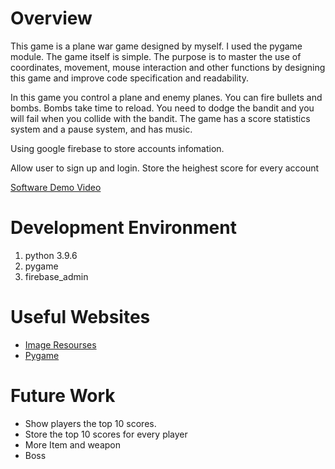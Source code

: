# Overview

This game is a plane war game designed by myself. I used the pygame module. The game itself is simple. The purpose is to master the use of coordinates, movement, mouse interaction and other functions by designing this game and improve code specification and readability.

In this game you control a plane and enemy planes. You can fire bullets and bombs. Bombs take time to reload. You need to dodge the bandit and you will fail when you collide with the bandit. The game has a score statistics system and a pause system, and has music.

Using google firebase to store accounts infomation.

Allow user to sign up and login. 
Store the heighest score for every account

[Software Demo Video](https://youtu.be/S-oA7ySYBpE)

# Development Environment

1. python 3.9.6
2. pygame
3. firebase_admin

# Useful Websites

* [Image Resourses](https://www.jianshu.com/p/0993c99f6000)
* [Pygame](https://www.pygame.org/news)

# Future Work


* Show players the top 10 scores.
* Store the top 10 scores for every player
* More Item and weapon
* Boss